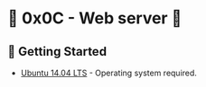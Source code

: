 # :shell: 0x0C - Web server :shell:

## :running: Getting Started

* [Ubuntu 14.04 LTS](http://releases.ubuntu.com/14.04/) - Operating system required.

